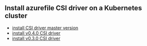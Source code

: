 ## Install azurefile CSI driver on a Kubernetes cluster

 - [install CSI driver master version](./install-csi-driver-master.md)
 - [install v0.4.0 CSI driver](./install-csi-driver-v0.4.0.md)
 - [install v0.3.0 CSI driver](./install-csi-driver-v0.3.0.md)
